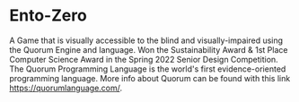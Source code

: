 # Ento-Zero
A Game that is visually accessible to the blind and visually-impaired using the Quorum Engine and language.
Won the Sustainability Award & 1st Place Computer Science Award in the Spring 2022 Senior Design Competition.
The Quorum Programming Language is the world's first evidence-oriented programming language.
More info about Quorum can be found with this link https://quorumlanguage.com/.

